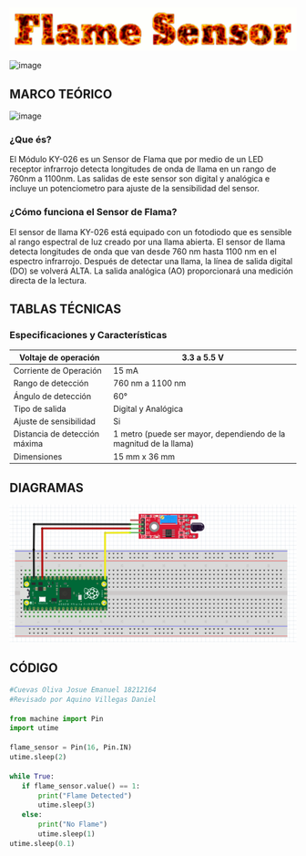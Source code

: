 ![](FlameSensorTitulo.gif)


![image](https://user-images.githubusercontent.com/84551683/144337625-5a13127a-45c0-4b88-8bbd-fa1683a9e33a.png)


## MARCO TEÓRICO
![image](https://user-images.githubusercontent.com/84551683/144338034-a61dfa98-91cd-4006-b2b9-e0e6b39f7c42.png)

### ¿Que és?
El Módulo KY-026 es un Sensor de Flama que por medio de un LED receptor infrarrojo detecta longitudes de onda de llama en un rango de 760nm a 1100nm. Las salidas de este sensor son digital y analógica e incluye un potenciometro para ajuste de la sensibilidad del sensor.

### ¿Cómo funciona el Sensor de Flama?
El sensor de llama KY-026 está equipado con un fotodiodo que es sensible al rango espectral de luz creado por una llama abierta. El sensor de llama detecta longitudes de onda que van desde 760 nm hasta 1100 nm en el espectro infrarrojo. Después de detectar una llama, la línea de salida digital (DO) se volverá ALTA. La salida analógica (AO) proporcionará una medición directa de la lectura.

## TABLAS TÉCNICAS

### Especificaciones y Características

| Voltaje de operación          | 3.3 a 5.5  V                                                        |
|-------------------------------|---------------------------------------------------------------------|
| Corriente de Operación        | 15 mA                                                               |
| Rango de detección            | 760 nm a 1100 nm                                                    |
| Ángulo de detección           | 60°                                                                 |
| Tipo de salida                | Digital y Analógica                                                 |
| Ajuste de sensibilidad        | Si                                                                  |
| Distancia de detección máxima | 1 metro  (puede ser mayor,  dependiendo de la magnitud de la llama) |
| Dimensiones                   | 15 mm x 36 mm                                                       |

## DIAGRAMAS

![](FlameDiagrama.png)

## CÓDIGO

```python
#Cuevas Oliva Josue Emanuel 18212164
#Revisado por Aquino Villegas Daniel 

from machine import Pin
import utime

flame_sensor = Pin(16, Pin.IN)
utime.sleep(2)

while True:
   if flame_sensor.value() == 1:
       print("Flame Detected")
       utime.sleep(3)
   else:
       print("No Flame")
       utime.sleep(1)
utime.sleep(0.1)
```
